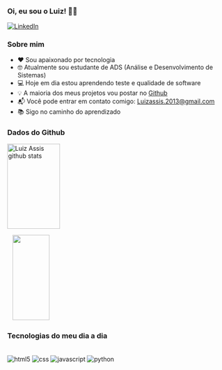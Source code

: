 ### Oi, eu sou o Luiz! 👋🏾

[![LinkedIn](https://img.shields.io/badge/LinkedIn-0077B5?style=for-the-badge&logo=linkedin&logoColor=white)](https://www.linkedin.com/in/luiz-assis-51b5a820b)

### Sobre mim

- ❤️ Sou apaixonado por tecnologia<br>
- 🤓 Atualmente sou estudante de ADS (Análise e Desenvolvimento de Sistemas)<br>
- 💻 Hoje em dia estou aprendendo teste e qualidade de software<br>
- 💡 A maioria dos meus projetos vou postar no <a href="https://github.com/>">Github</a>
- 📬 Você pode entrar em contato comigo: Luizassis.2013@gmail.com<br>
- 📚 Sigo no caminho do aprendizado<br>

### Dados do Github

<div align="left">  
<img width="49%" height="195px" src="https://github-readme-stats.vercel.app/api?username=LuizAssis03&show_icons=true&count_private=true&hide_border=false&title_color=FA8072&icon_color=FA8072&text_color=c9d1d9&bg_color=292929" alt="Luiz Assis github stats" /> 
    
&nbsp;
&nbsp;<img width="41%" height="195px" src="https://github-readme-stats.vercel.app/api/top-langs/?username=LuizAssis03&layout=compact&hide_border=false&title_color=FA8072&text_color=ffffff&bg_color=292929" />
</div>

### Tecnologias do meu dia a dia

<div style="display: inline_block"><br/>
    <img align="center" alt="html5" src="https://img.shields.io/badge/HTML5-E34F26?style=for-the-badge&logo=html5&logoColor=white" />
     <img align="center" alt="css" src="https://img.shields.io/badge/CSS3-1572B6?style=for-the-badge&logo=css3&logoColor=white" />
     <img align="center" alt="javascript" src="https://img.shields.io/badge/JavaScript-F7DF1E?style=for-the-badge&logo=javascript&logoColor=black" />
     <img align="center" alt="python" src="https://img.shields.io/badge/Python-3776AB?style=for-the-badge&logo=python&logoColor=white" />
</div><br>
